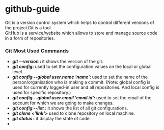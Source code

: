 # github-guide

Git is a version control system which helps to control different versions of the  project.Git is a tool.
<br>
GitHub is a service/website which allows to store and manage source code in a form of repositories.
<br>

### Git Most Used Commands

- <b> <i> git --version </i>: </b> it shows the version of the git.
- <b> <i> git config</i>:</b> used to set  the configuration values on the local or global level. 
- <b><i> git config --global user.name 'name'</i>: </b> used to set the name of the person/organisation who is making a commit. (Note: global config is used for currently logged-in user and all repositories. And local config is used for specific repository.)
- <b><i> git config --global user.email 'email id'</i>: </b> used to set the email  of the account for which we are going to make changes.
- <b><i> git config --list </i> :</b>   it shows the list of all  git configurations.  
- <b><i>git clone <'link'> </i> </b> used to clone repository on local machine.
- <b><i> git status </i> :</b> it display the state of code.
- 
